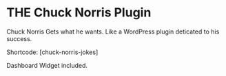 # THE Chuck Norris Plugin

Chuck Norris Gets what he wants. Like a WordPress plugin deticated to his success.

Shortcode: [chuck-norris-jokes]

Dashboard Widget included.


